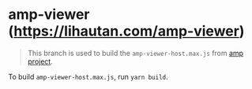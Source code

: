 # amp-viewer (https://lihautan.com/amp-viewer)

> This branch is used to build the `amp-viewer-host.max.js` from [amp project](https://github.com/ampproject/amphtml).

To build `amp-viewer-host.max.js`, run `yarn build`.